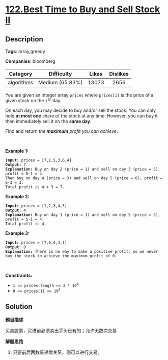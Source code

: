 # [122.Best Time to Buy and Sell Stock II](https://leetcode.com/problems/best-time-to-buy-and-sell-stock-ii/description/)

## Description

**Tags**: array,greedy

**Companies**: bloomberg

| Category | Difficulty | Likes | Dislikes |
| :------: | :--------: | :---: | :------: |
| algorithms | Medium (65.83%) | 13073 | 2656 |

<p>You are given an integer array <code>prices</code> where <code>prices[i]</code> is the price of a given stock on the <code>i<sup>th</sup></code> day.</p>
<p>On each day, you may decide to buy and/or sell the stock. You can only hold <strong>at most one</strong> share of the stock at any time. However, you can buy it then immediately sell it on the <strong>same day</strong>.</p>
<p>Find and return <em>the <strong>maximum</strong> profit you can achieve</em>.</p>
<p>&nbsp;</p>
<p><strong class="example">Example 1:</strong></p>
<pre><code><strong>Input:</strong> prices = [7,1,5,3,6,4]
<strong>Output:</strong> 7
<strong>Explanation:</strong> Buy on day 2 (price = 1) and sell on day 3 (price = 5), profit = 5-1 = 4.
Then buy on day 4 (price = 3) and sell on day 5 (price = 6), profit = 6-3 = 3.
Total profit is 4 + 3 = 7.</code></pre>
<p><strong class="example">Example 2:</strong></p>
<pre><code><strong>Input:</strong> prices = [1,2,3,4,5]
<strong>Output:</strong> 4
<strong>Explanation:</strong> Buy on day 1 (price = 1) and sell on day 5 (price = 5), profit = 5-1 = 4.
Total profit is 4.</code></pre>
<p><strong class="example">Example 3:</strong></p>
<pre><code><strong>Input:</strong> prices = [7,6,4,3,1]
<strong>Output:</strong> 0
<strong>Explanation:</strong> There is no way to make a positive profit, so we never buy the stock to achieve the maximum profit of 0.</code></pre>
<p>&nbsp;</p>
<p><strong>Constraints:</strong></p>
<ul>
  <li><code>1 &lt;= prices.length &lt;= 3 * 10<sup>4</sup></code></li>
  <li><code>0 &lt;= prices[i] &lt;= 10<sup>4</sup></code></li>
</ul>

## Solution

**题目描述**

买卖股票，买进前必须卖出手头已有的；允许无数次交易

**解题思路**

1. 只要前后两数呈递增关系，则可以进行交易。

